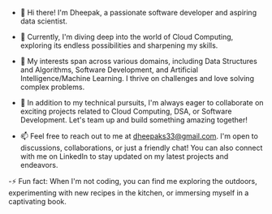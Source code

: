 - 👋 Hi there! I'm Dheepak, a passionate software developer and aspiring data scientist.

- 🌱 Currently, I'm diving deep into the world of Cloud Computing, exploring its endless possibilities and sharpening my skills.

- 🚀 My interests span across various domains, including Data Structures and Algorithms, Software Development, and Artificial Intelligence/Machine Learning. I thrive on challenges and love solving complex problems.

- 💼 In addition to my technical pursuits, I'm always eager to collaborate on exciting projects related to Cloud Computing, DSA, or Software Development. Let's team up and build something amazing together!

- 📫 Feel free to reach out to me at dheepaks33@gmail.com. I'm open to discussions, collaborations, or just a friendly chat! You can also connect with me on LinkedIn to stay updated on my latest projects and endeavors.

-⚡ Fun fact: When I'm not coding, you can find me exploring the outdoors, experimenting with new recipes in the kitchen, or immersing myself in a captivating book.

<!---
dheepaks33/dheepaks33 is a ✨ special ✨ repository because its `README.md` (this file) appears on your GitHub profile.
You can click the Preview link to take a look at your changes.
--->

